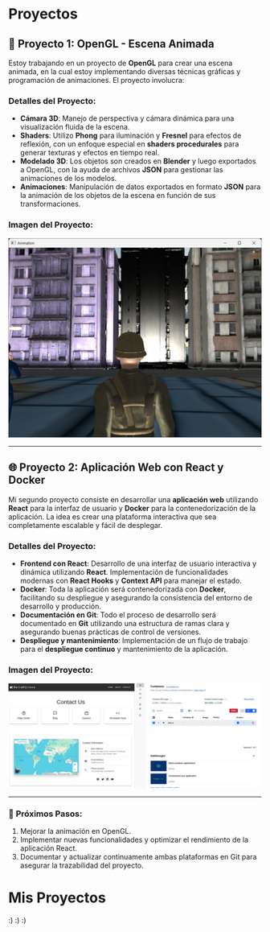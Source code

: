 # Proyectos

## 🌟 Proyecto 1: OpenGL - Escena Animada

Estoy trabajando en un proyecto de **OpenGL** para crear una escena animada, en la cual estoy implementando diversas técnicas gráficas y programación de animaciones. El proyecto involucra:

### **Detalles del Proyecto**:
- **Cámara 3D**: Manejo de perspectiva y cámara dinámica para una visualización fluida de la escena.
- **Shaders**: Utilizo **Phong** para iluminación y **Fresnel** para efectos de reflexión, con un enfoque especial en **shaders procedurales** para generar texturas y efectos en tiempo real.
- **Modelado 3D**: Los objetos son creados en **Blender** y luego exportados a OpenGL, con la ayuda de archivos **JSON** para gestionar las animaciones de los modelos.
- **Animaciones**: Manipulación de datos exportados en formato **JSON** para la animación de los objetos de la escena en función de sus transformaciones.

### **Imagen del Proyecto:**

![Imagen del Proyecto OpenGL](Imagenes/OpenGL.jpg)

---

## 🌐 Proyecto 2: Aplicación Web con React y Docker

Mi segundo proyecto consiste en desarrollar una **aplicación web** utilizando **React** para la interfaz de usuario y **Docker** para la contenedorización de la aplicación. La idea es crear una plataforma interactiva que sea completamente escalable y fácil de desplegar. 

### **Detalles del Proyecto**:
- **Frontend con React**: Desarrollo de una interfaz de usuario interactiva y dinámica utilizando **React**. Implementación de funcionalidades modernas con **React Hooks** y **Context API** para manejar el estado.
- **Docker**: Toda la aplicación será contenedorizada con **Docker**, facilitando su despliegue y asegurando la consistencia del entorno de desarrollo y producción.
- **Documentación en Git**: Todo el proceso de desarrollo será documentado en **Git** utilizando una estructura de ramas clara y asegurando buenas prácticas de control de versiones.
- **Despliegue y mantenimiento**: Implementación de un flujo de trabajo para el **despliegue continuo** y mantenimiento de la aplicación.

### **Imagen del Proyecto:**

![Imagen del Proyecto React](Imagenes/React.jpg)

---

### 🔧 **Próximos Pasos**:
1. Mejorar la animación en OpenGL.
2. Implementar nuevas funcionalidades y optimizar el rendimiento de la aplicación React.
3. Documentar y actualizar continuamente ambas plataformas en Git para asegurar la trazabilidad del proyecto.

# Mis Proyectos
:)
:)
:)
